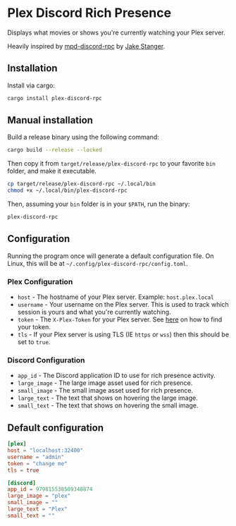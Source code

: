# Plex Discord Rich Presence

Displays what movies or shows you're currently watching your Plex server.

Heavily inspired by [mpd-discord-rpc](https://github.com/JakeStanger/mpd-discord-rpc) by [Jake Stanger](https://github.com/JakeStanger).

## Installation

Install via cargo:

```bash
cargo install plex-discord-rpc
```

## Manual installation

Build a release binary using the following command:

```bash
cargo build --release --locked
```

Then copy it from `target/release/plex-discord-rpc` to your favorite `bin` folder, and make it executable.

```bash
cp target/release/plex-discord-rpc ~/.local/bin
chmod +x ~/.local/bin/plex-discord-rpc
```

Then, assuming your `bin` folder is in your `$PATH`, run the binary:

```bash
plex-discord-rpc
```

## Configuration

Running the program once will generate a default configuration file. On Linux, this will be at `~/.config/plex-discord-rpc/config.toml`.

### Plex Configuration
- `host` - The hostname of your Plex server. Example: `host.plex.local`
- `username` - Your username on the Plex server. This is used to track which session is yours and what you're currently watching.
- `token` - The `X-Plex-Token` for your Plex server. See [here](https://support.plex.tv/articles/204059436-finding-an-authentication-token-x-plex-token/) on how to find your token.
- `tls` - If your Plex server is using TLS (IE `https` or `wss`) then this should be set to `true`.

### Discord Configuration
- `app_id` - The Discord application ID to use for rich presence activity.
- `large_image` - The large image asset used for rich presence.
- `small_image` - The small image asset used for rich presence.
- `large_text` - The text that shows on hovering the large image.
- `small_text` - The text that shows on hovering the small image.

## Default configuration

```toml
[plex]
host = "localhost:32400"
username = "admin"
token = "change me"
tls = true

[discord]
app_id = 979815538509348874
large_image = "plex"
small_image = ""
large_text = "Plex"
small_text = ""

```